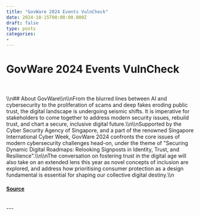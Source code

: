 ```yaml
---
title: "GovWare 2024 Events VulnCheck"
date: 2024-10-15T00:00:00.000Z
draft: false
type: posts
categories: 
- 
---
```

# GovWare 2024 Events VulnCheck

<br/>

<br/>
\\n## About GovWare\\n\\nFrom the blurred lines between AI and cybersecurity to the proliferation of scams and deep fakes eroding public trust, the digital landscape is undergoing seismic shifts. It is imperative for stakeholders to come together to address modern security issues, rebuild trust, and chart a secure, inclusive digital future.\\n\\nSupported by the Cyber Security Agency of Singapore, and a part of the renowned Singapore International Cyber Week, GovWare 2024 confronts the core issues of modern cybersecurity challenges head-on, under the theme of "Securing Dynamic Digital Roadmaps: Relooking Signposts in Identity, Trust, and Resilience".\\n\\nThe conversation on fostering trust in the digital age will also take on an extended lens this year as novel concepts of inclusion are explored, and address how prioritising consumer protection as a design fundamental is essential for shaping our collective digital destiny.\\n

#### [Source](https://vulncheck.com/blog/govware2024)

<br/>
---
